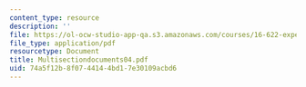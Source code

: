 ```yaml
---
content_type: resource
description: ''
file: https://ol-ocw-studio-app-qa.s3.amazonaws.com/courses/16-622-experimental-projects-ii-fall-2003/74a5f12b8f0744144bd17e30109acbd6_Multisectiondocuments04.pdf
file_type: application/pdf
resourcetype: Document
title: Multisectiondocuments04.pdf
uid: 74a5f12b-8f07-4414-4bd1-7e30109acbd6
---
```

